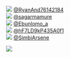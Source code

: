 
 ![](http://pbs.twimg.com/profile_images/1576094120124325889/ytD2gisE_normal.jpg) [@RyanAnd76142184](https://twitter.com/RyanAnd76142184)<br>![](http://pbs.twimg.com/profile_images/1261176332777590785/QImVZv9a_normal.jpg) [@sagarmamure](https://twitter.com/sagarmamure)<br>![](http://pbs.twimg.com/profile_images/1545338033280540672/el5i-OL1_normal.jpg) [@Ebunlomo_a](https://twitter.com/Ebunlomo_a)<br>![](http://pbs.twimg.com/profile_images/1573280423844712449/zpCRNE0k_normal.jpg) [@hF7LD9kP435A0f1](https://twitter.com/hF7LD9kP435A0f1)<br>![](http://pbs.twimg.com/profile_images/1262966216450355200/ThljC6Mj_normal.jpg) [@SimbiArsene](https://twitter.com/SimbiArsene)<br> 

![](https://visitor-badge.laobi.icu/badge?page_id=ponder)
